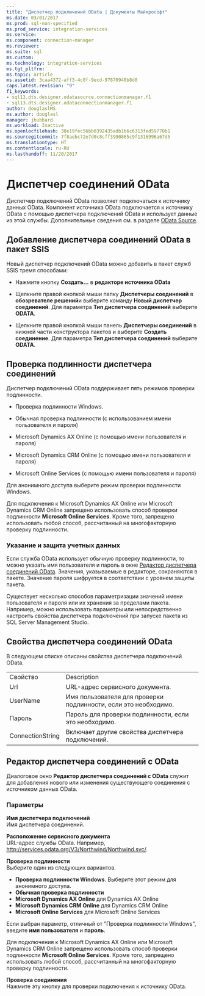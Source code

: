 ```yaml
---
title: "Диспетчер подключений OData | Документы Майкрософт"
ms.date: 03/01/2017
ms.prod: sql-non-specified
ms.prod_service: integration-services
ms.service: 
ms.component: connection-manager
ms.reviewer: 
ms.suite: sql
ms.custom: 
ms.technology: integration-services
ms.tgt_pltfrm: 
ms.topic: article
ms.assetid: 3caa4372-aff3-4c0f-9ecd-97870948b8d0
caps.latest.revision: "9"
f1_keywords:
- sql13.dts.designer.odatasource.connectionmanager.f1
- sql13.dts.designer.odataconnectionmanager.f1
author: douglaslMS
ms.author: douglasl
manager: jhubbard
ms.workload: Inactive
ms.openlocfilehash: 38e19fec56bb0392435adb1b6c6313fed59770b1
ms.sourcegitcommit: 7f8aebc72e7d0c8cff3990865c9f1316996a67d5
ms.translationtype: HT
ms.contentlocale: ru-RU
ms.lasthandoff: 11/20/2017
---
```

# <a name="odata-connection-manager"></a>Диспетчер соединений OData
 Диспетчер подключений OData позволяет подключаться к источнику данных OData. Компонент источника OData подключается к источнику OData с помощью диспетчера подключений OData и использует данные из этой службы. Дополнительные сведения см. в разделе [OData Source](../../integration-services/data-flow/odata-source.md).  
  
## <a name="adding-an-odata-connection-manager-to-an-ssis-package"></a>Добавление диспетчера соединений OData в пакет SSIS  
 Новый диспетчер подключений OData можно добавить в пакет служб SSIS тремя способами:  
  
-   Нажмите кнопку **Создать…** в **редакторе источника OData**  
  
-   Щелкните правой кнопкой мыши папку **Диспетчеры соединений** в **обозревателе решений**и выберите команду **Новый диспетчер соединений**. Для параметра **Тип диспетчера соединений** выберите **ODATA**.  
  
-   Щелкните правой кнопкой мыши панель **Диспетчеры соединений** в нижней части конструктора пакетов и выберите **Создать соединение**. Для параметра **Тип диспетчера соединений** выберите **ODATA**.  
  
## <a name="connection-manager-authentication"></a>Проверка подлинности диспетчера соединений  
 Диспетчер подключений OData поддерживает пять режимов проверки подлинности.  
  
-   Проверка подлинности Windows.  
  
-   Обычная проверка подлинности (с использованием имени пользователя и пароля)  

-   Microsoft Dynamics AX Online (с помощью имени пользователя и пароля)
  
-   Microsoft Dynamics CRM Online (с помощью имени пользователя и пароля)
  
-   Microsoft Online Services (с помощью имени пользователя и пароля)  
  
Для анонимного доступа выберите режим проверки подлинности Windows.  

Для подключения к Microsoft Dynamics AX Online или Microsoft Dynamics CRM Online запрещено использовать способ проверки подлинности **Microsoft Online Services**. Кроме того, запрещено использовать любой способ, рассчитанный на многофакторную проверку подлинности.
  
### <a name="specifying-and-securing-credentials"></a>Указание и защита учетных данных  
 Если служба OData использует обычную проверку подлинности, то можно указать имя пользователя и пароль в окне [Редактор диспетчера соединений OData](../../integration-services/connection-manager/odata-connection-manager-editor.md). Значения, указываемые в редакторе, сохраняются в пакете. Значение пароля шифруется в соответствии с уровнем защиты пакета.  
  
 Существует несколько способов параметризации значений имени пользователя и пароля или их хранения за пределами пакета. Например, можно использовать параметры или непосредственно настроить свойства диспетчера подключений при запуске пакета из SQL Server Management Studio.  
  
## <a name="odata-connection-manager-properties"></a>Свойства диспетчера соединений OData  
 В следующем списке описаны свойства диспетчера подключений OData.  
  
|||  
|-|-|  
|Свойство|Description|  
|Url|URL-адрес сервисного документа.|  
|UserName|Имя пользователя для проверки подлинности, если это необходимо.|  
|Пароль|Пароль для проверки подлинности, если это необходимо.|  
|ConnectionString|Включает другие свойства диспетчера подключений.|  
  
## <a name="odata-connection-manager-editor"></a>Редактор диспетчера соединений c OData
  Диалоговое окно **Редактор диспетчера соединений c OData** служит для добавления нового или изменения существующего соединения с источником данных OData.  
  
### <a name="options"></a>Параметры  
 **Имя диспетчера подключений**  
 Имя диспетчера соединений.  
  
 **Расположение сервисного документа**  
 URL-адрес службы OData. Например, http://services.odata.org/V3/Northwind/Northwind.svc/.  
  
 **Проверка подлинности**  
Выберите один из следующих вариантов.
-   **Проверка подлинности Windows**. Выберите этот режим для анонимного доступа.
-   **Обычная проверка подлинности** 
-   **Microsoft Dynamics AX Online** для Dynamics AX Online
-   **Microsoft Dynamics CRM Online** для Dynamics CRM Online
-   **Microsoft Online Services** для Microsoft Online Services

Если выбран параметр, отличный от "Проверка подлинности Windows", введите **имя пользователя** и **пароль**. 

Для подключения к Microsoft Dynamics AX Online или Microsoft Dynamics CRM Online запрещено использовать способ проверки подлинности **Microsoft Online Services**. Кроме того, запрещено использовать любой способ, рассчитанный на многофакторную проверку подлинности.

 **Проверка соединения**  
 Нажмите эту кнопку для проверки подключения к источнику OData.  
